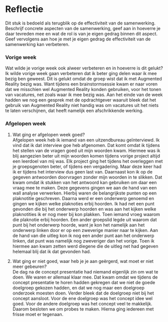 Reflectie
==========

Dit stuk is bedoeld als terugblik op de effectiviteit van de samenwerking.
Beschrijf concrete aspecten van de samenwerking, geef aan in hoeverre je daar tevreden mee en wat de rol is van je eigen gedrag binnen dit aspect. Geef vervolgens aan hoe je met je eigen gedrag de effectiviteit van de samenwerking kan verbeteren.

### Vorige week
Wat wilde je vorige week ook alweer verbeteren en in hoeverre is dit gelukt?  
Ik wilde vorige week gaan verbeteren dat ik beter ging delen waar ik mee bezig ben geweest. Dit is gelukt omdat de groep wist dat ik met Augmented Reality bezig was. Want tijdens een brainstormsessie kwam er naar voren dat we misschien wel Augmented Reality konden gebruiken, voor het tonen van vacatures, net zoals waar ik mee bezig was. Aan het einde van de week hadden we nog een gesprek met de opdrachtgever waaruit bleek dat het gebruik van Augmented Reality niet handig was om vacatures uit het niets te laten verschijnen, dat heeft namelijk een afschrikkende werking.

### Afgelopen week
1.  Wat ging er afgelopen week goed?  
Afgelopen week heb ik iemand van een uitzendbureau geïnterviewd. Ik vind dat ik dat interview goe heb afgenomen. Dat komt omdat ik tijdens het stellen van de vragen goed uit mijn woorden kwam. Hiermee was ik blij aangezien beter uit mijn woorden komen tijdens vorige project altijd een leerdoel van mij was. Elk project ging het tijdens het overleggen met je groepsgenoten beter, of tijdens een vergadering. Maar deze keer had ik er tijdens het interview dus geen last van. Daarnaast kon ik op de gegeven antwoorden doorvragen zonder mijn woorden in te slikken. Dat kwam omdat ik stukken van het antwoord kan gebruiken om daar een vraag mee te maken. Deze gegevens gingen we aan de hand van een wall analyse verwerken. Hierbij waren de belangrijkste punten op een plaknotitie geschreven. Daarna werd er een onderwerp genoemd en gingen we kijken welke plaknoties erbij hoorden. Ik had net een punt gevonden die bij het onderwerp hoorden en was aan het kijken welke plaknotities ik er nog meer bij kon plakken. Toen iemand vroeg waarom die plaknotie erbij hoorden. Een ander groepslid legde uit waarom dat punt bij het onderwerp hoorde, want je kon het namelijk aan het onderwerp linken door er op een zweverige manier naar te kijken. Aan de hand van die uitleg kon ik nog een ander punt aan het onderwerp linken, dat punt was namelijk nog zweveriger dan het vorige. Toen ik hiermee aan kwam zetten werd diegene die de uitleg net had gegeven helemaal blij dat ik dat gevonden had. 


2. Wat ging er niet goed, waar heb je je aan geërgerd, wat moet er niet meer gebeuren?  
De dag na de concept presentatie had niemand eigenlijk zin om wat te doen. We waren er allemaal klaar mee. Dat kwam omdat we tijdens de concept presentatie te horen hadden gekregen dat we niet de goede doelgroep gekozen hadden, en dat we nog maar een doelgroep onderzoek moesten doen. Verder bleek dat de doelgroep niet bij het concept aansloot. Voor de ene doelgroep was het concept idee wel goed. Voor de andere doelgroep was het concept veel te makkelijk. Daarom besloten we om probes te maken. Hierna ging iedereen met frisse moet er tegenaan.